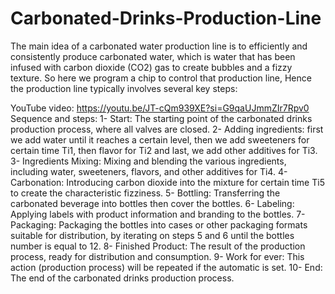 # Carbonated-Drinks-Production-Line
The main idea of a carbonated water production line is to efficiently and consistently  produce carbonated water, which is water that has been infused with carbon dioxide (CO2) gas  to create bubbles and a fizzy texture. So here we program a chip to control that production line,  Hence the production line typically involves several key steps:

YouTube video:
https://youtu.be/JT-cQm939XE?si=G9qaUJmmZIr7Rpv0
Sequence and steps:
1- Start: The starting point of the carbonated drinks production process, where all valves 
are closed.
2- Adding ingredients: first we add water until it reaches a certain level, then we add 
sweeteners for certain time Ti1, then flavor for Ti2 and last, we add other additives for 
Ti3.
3- Ingredients Mixing: Mixing and blending the various ingredients, including water, 
sweeteners, flavors, and other additives for Ti4.
4- Carbonation: Introducing carbon dioxide into the mixture for certain time Ti5 to create 
the characteristic fizziness.
5- Bottling: Transferring the carbonated beverage into bottles then cover the bottles.
6- Labeling: Applying labels with product information and branding to the bottles.
7- Packaging: Packaging the bottles into cases or other packaging formats suitable for 
distribution, by iterating on steps 5 and 6 until the bottles number is equal to 12.
8- Finished Product: The result of the production process, ready for distribution and 
consumption.
9- Work for ever: This action (production process) will be repeated if the automatic is set.
10- End: The end of the carbonated drinks production process.
